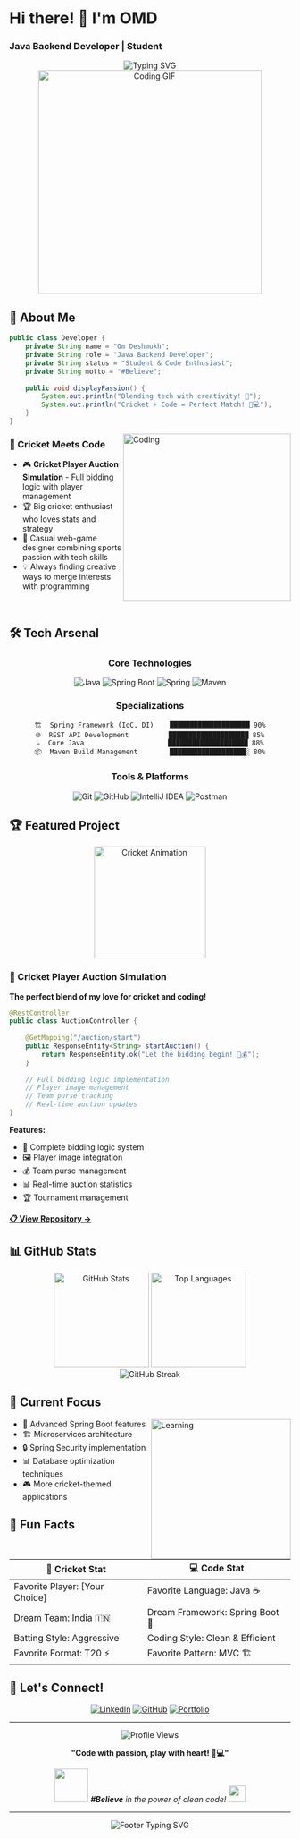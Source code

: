 # Hi there! 👋 I'm OMD
### Java Backend Developer | Student 

<div align="center">
  <img src="https://readme-typing-svg.herokuapp.com?font=Fira+Code&size=22&duration=3000&pause=1000&color=2E8B57&center=true&vCenter=true&width=435&lines=Java+Backend+Developer;Spring+Boot+Expert;Cricket+Tech+Enthusiast;%23Believe+in+Code!" alt="Typing SVG" />
</div>

<div align="center">
  <img src="https://media.giphy.com/media/qgQUggAC3Pfv687qPC/giphy.gif" width="400" alt="Coding GIF"/>
</div>

## 🚀 About Me

```java
public class Developer {
    private String name = "Om Deshmukh";
    private String role = "Java Backend Developer";
    private String status = "Student & Code Enthusiast";
    private String motto = "#Believe";
    
    public void displayPassion() {
        System.out.println("Blending tech with creativity! 🎯");
        System.out.println("Cricket + Code = Perfect Match! 🏏💻");
    }
}
```

<img align="right" alt="Coding" width="300" src="https://cdn.dribbble.com/users/1162077/screenshots/3848914/programmer.gif">

### 🏏 Cricket Meets Code
- 🎮 **Cricket Player Auction Simulation** - Full bidding logic with player management
- 🏆 Big cricket enthusiast who loves stats and strategy
- 🎯 Casual web-game designer combining sports passion with tech skills
- 💡 Always finding creative ways to merge interests with programming

<br clear="right"/>

## 🛠️ Tech Arsenal

<div align="center">

### Core Technologies
![Java](https://img.shields.io/badge/Java-ED8B00?style=for-the-badge&logo=openjdk&logoColor=white)
![Spring Boot](https://img.shields.io/badge/Spring%20Boot-6DB33F?style=for-the-badge&logo=spring&logoColor=white)
![Spring](https://img.shields.io/badge/Spring-6DB33F?style=for-the-badge&logo=spring&logoColor=white)
![Maven](https://img.shields.io/badge/Apache%20Maven-C71A36?style=for-the-badge&logo=Apache%20Maven&logoColor=white)

### Specializations
```
🏗️  Spring Framework (IoC, DI)    ████████████████████ 90%
🌐  REST API Development          ████████████████████ 85%
☕  Core Java                     ████████████████████ 88%
📦  Maven Build Management        ███████████████████░ 80%
```

### Tools & Platforms
![Git](https://img.shields.io/badge/Git-F05032?style=for-the-badge&logo=git&logoColor=white)
![GitHub](https://img.shields.io/badge/GitHub-100000?style=for-the-badge&logo=github&logoColor=white)
![IntelliJ IDEA](https://img.shields.io/badge/IntelliJ_IDEA-000000.svg?style=for-the-badge&logo=intellij-idea&logoColor=white)
![Postman](https://img.shields.io/badge/Postman-FF6C37?style=for-the-badge&logo=postman&logoColor=white)

</div>

## 🏆 Featured Project

<div align="center">
  <img src="https://media.giphy.com/media/l0HlNQ03J5JxX6lva/giphy.gif" width="200" alt="Cricket Animation"/>
</div>

### 🏏 Cricket Player Auction Simulation
**The perfect blend of my love for cricket and coding!**

```java
@RestController
public class AuctionController {
    
    @GetMapping("/auction/start")
    public ResponseEntity<String> startAuction() {
        return ResponseEntity.ok("Let the bidding begin! 🏏💰");
    }
    
    // Full bidding logic implementation
    // Player image management
    // Team purse tracking
    // Real-time auction updates
}
```

**Features:**
- 🎯 Complete bidding logic system
- 🖼️ Player image integration
- 💰 Team purse management
- 📊 Real-time auction statistics
- 🏆 Tournament management

**[📋 View Repository →](#)**

## 📊 GitHub Stats

<div align="center">
  <img src="https://github-readme-stats.vercel.app/api?username=YourUsername&show_icons=true&theme=radical&hide_border=true&count_private=true" alt="GitHub Stats" height="170"/>
  <img src="https://github-readme-stats.vercel.app/api/top-langs/?username=YourUsername&layout=compact&theme=radical&hide_border=true" alt="Top Languages" height="170"/>
</div>

<div align="center">
  <img src="https://github-readme-streak-stats.herokuapp.com?user=YourUsername&theme=radical&hide_border=true" alt="GitHub Streak"/>
</div>

## 🎯 Current Focus

<img align="right" alt="Learning" width="250" src="https://media.giphy.com/media/LaVp0AyqR5bGsC5Cbm/giphy.gif">

- 🚀 Advanced Spring Boot features
- 🏗️ Microservices architecture
- 🔒 Spring Security implementation  
- 📊 Database optimization techniques
- 🎮 More cricket-themed applications

## 🌟 Fun Facts

<div align="center">

| 🏏 Cricket Stat | 💻 Code Stat |
|-----------------|---------------|
| Favorite Player: [Your Choice] | Favorite Language: Java ☕ |
| Dream Team: India 🇮🇳 | Dream Framework: Spring Boot 🍃 |
| Batting Style: Aggressive | Coding Style: Clean & Efficient |
| Favorite Format: T20 ⚡ | Favorite Pattern: MVC 🏗️ |

</div>

## 🤝 Let's Connect!

<div align="center">

[![LinkedIn](https://img.shields.io/badge/LinkedIn-0077B5?style=for-the-badge&logo=linkedin&logoColor=white)](your-linkedin-url)
[![GitHub](https://img.shields.io/badge/GitHub-100000?style=for-the-badge&logo=github&logoColor=white)](your-github-url)
[![Portfolio](https://img.shields.io/badge/Portfolio-FF5722?style=for-the-badge&logo=todoist&logoColor=white)](your-portfolio-url)

</div>

---

<div align="center">
  <img src="https://komarev.com/ghpvc/?username=YourUsername&color=brightgreen&style=flat-square&label=Profile+Views" alt="Profile Views"/>
  
  **"Code with passion, play with heart! 🏏💻"**
  
  <img src="https://media.giphy.com/media/LnQjpWaON8nhr21vNW/giphy.gif" width="60"> <em><b>#Believe</b> in the power of clean code!</em> <img src="https://media.giphy.com/media/7j2hfyeVcDtf2/giphy.gif" width="30">
</div>

---

<div align="center">
  <img src="https://readme-typing-svg.herokuapp.com?font=Fira+Code&size=12&duration=4000&pause=1000&color=888888&center=true&vCenter=true&width=600&lines=Thanks+for+visiting!+Let's+build+something+amazing+together!+🚀" alt="Footer Typing SVG" />
</div>
